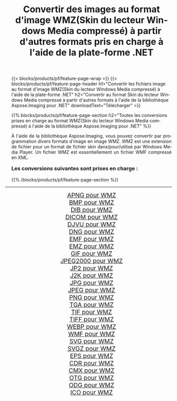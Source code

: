 ﻿---
title: Convertir des images au format d'image WMZ(Skin du lecteur Windows Media compressé) à partir d'autres formats pris en charge à l'aide de la plate-forme .NET 
weight: 3920
url: /fr/net/conversion/to/wmz/ 
lang: fr
langdirlevel: 2
locales: zh-hans,ja,it,ru,de,es,fr,nl,id,lt,pl,pt,vi,tr,ko,zh-hant,ar,hi,th,sv,cs,uk,he
description: En utilisant Aspose.Imaging pour la bibliothèque .NET, il est facile de convertir en WMZ(Skin du lecteur Windows Media compressé) à partir d'autres formats d'image pris en charge
---

{{< blocks/products/pf/feature-page-wrap >}}
{{< blocks/products/pf/feature-page-header h1="Convertir les fichiers image au format d'image WMZ(Skin du lecteur Windows Media compressé) à l'aide de la plate-forme .NET" h2="Convertir au format Skin du lecteur Windows Media compressé à partir d'autres formats à l'aide de la bibliothèque Aspose.Imaging pour .NET" downloadText="Télécharger" >}}


{{% blocks/products/pf/feature-page-section  h2="Toutes les conversions prises en charge au format WMZ(Skin du lecteur Windows Media compressé) à l'aide de la bibliothèque Aspose.Imaging pour .NET" %}}
<p align=justify>À l'aide de la bibliothèque Aspose.Imaging, vous pouvez convertir par programmation divers formats d'image en image WMZ. WMZ est une extension de fichier pour un format de fichier skin dans/pour/utilisé par Windows Media Player. Un fichier WMZ est essentiellement un fichier WMF compressé en XML. </p>
<h3 style="margin-top:16px;">
Les conversions suivantes sont prises en charge :
</h3>
{{% /blocks/products/pf/feature-page-section %}}
<div class="container-fluid productfamilypage bg-gray">
    <div class="convertypes bg-gray agp-content section">
        <div class="container">
		<hr style="margin-left:-20px;"/>
		<div class="row other-converters" style="gap: 10px;font-size: 19px;text-align:center;">
		    <div class='col-md-3 other-converter remove-lp remove-rp'><a href="/imaging/fr/net/conversion/apng-to-wmz/" style="padding:15px;">APNG pour WMZ</a></div>
<div class='col-md-3 other-converter remove-lp remove-rp'><a href="/imaging/fr/net/conversion/bmp-to-wmz/" style="padding:15px;">BMP pour WMZ</a></div>
<div class='col-md-3 other-converter remove-lp remove-rp'><a href="/imaging/fr/net/conversion/dib-to-wmz/" style="padding:15px;">DIB pour WMZ</a></div>
<div class='col-md-3 other-converter remove-lp remove-rp'><a href="/imaging/fr/net/conversion/dicom-to-wmz/" style="padding:15px;">DICOM pour WMZ</a></div>
<div class='col-md-3 other-converter remove-lp remove-rp'><a href="/imaging/fr/net/conversion/djvu-to-wmz/" style="padding:15px;">DJVU pour WMZ</a></div>
<div class='col-md-3 other-converter remove-lp remove-rp'><a href="/imaging/fr/net/conversion/dng-to-wmz/" style="padding:15px;">DNG pour WMZ</a></div>
<div class='col-md-3 other-converter remove-lp remove-rp'><a href="/imaging/fr/net/conversion/emf-to-wmz/" style="padding:15px;">EMF pour WMZ</a></div>
<div class='col-md-3 other-converter remove-lp remove-rp'><a href="/imaging/fr/net/conversion/emz-to-wmz/" style="padding:15px;">EMZ pour WMZ</a></div>
<div class='col-md-3 other-converter remove-lp remove-rp'><a href="/imaging/fr/net/conversion/gif-to-wmz/" style="padding:15px;">GIF pour WMZ</a></div>
<div class='col-md-3 other-converter remove-lp remove-rp'><a href="/imaging/fr/net/conversion/jpeg2000-to-wmz/" style="padding:15px;">JPEG2000 pour WMZ</a></div>
<div class='col-md-3 other-converter remove-lp remove-rp'><a href="/imaging/fr/net/conversion/jp2-to-wmz/" style="padding:15px;">JP2 pour WMZ</a></div>
<div class='col-md-3 other-converter remove-lp remove-rp'><a href="/imaging/fr/net/conversion/j2k-to-wmz/" style="padding:15px;">J2K pour WMZ</a></div>
<div class='col-md-3 other-converter remove-lp remove-rp'><a href="/imaging/fr/net/conversion/jpg-to-wmz/" style="padding:15px;">JPG pour WMZ</a></div>
<div class='col-md-3 other-converter remove-lp remove-rp'><a href="/imaging/fr/net/conversion/jpeg-to-wmz/" style="padding:15px;">JPEG pour WMZ</a></div>
<div class='col-md-3 other-converter remove-lp remove-rp'><a href="/imaging/fr/net/conversion/png-to-wmz/" style="padding:15px;">PNG pour WMZ</a></div>
<div class='col-md-3 other-converter remove-lp remove-rp'><a href="/imaging/fr/net/conversion/tga-to-wmz/" style="padding:15px;">TGA pour WMZ</a></div>
<div class='col-md-3 other-converter remove-lp remove-rp'><a href="/imaging/fr/net/conversion/tif-to-wmz/" style="padding:15px;">TIF pour WMZ</a></div>
<div class='col-md-3 other-converter remove-lp remove-rp'><a href="/imaging/fr/net/conversion/tiff-to-wmz/" style="padding:15px;">TIFF pour WMZ</a></div>
<div class='col-md-3 other-converter remove-lp remove-rp'><a href="/imaging/fr/net/conversion/webp-to-wmz/" style="padding:15px;">WEBP pour WMZ</a></div>
<div class='col-md-3 other-converter remove-lp remove-rp'><a href="/imaging/fr/net/conversion/wmf-to-wmz/" style="padding:15px;">WMF pour WMZ</a></div>
<div class='col-md-3 other-converter remove-lp remove-rp'><a href="/imaging/fr/net/conversion/svg-to-wmz/" style="padding:15px;">SVG pour WMZ</a></div>
<div class='col-md-3 other-converter remove-lp remove-rp'><a href="/imaging/fr/net/conversion/svgz-to-wmz/" style="padding:15px;">SVGZ pour WMZ</a></div>
<div class='col-md-3 other-converter remove-lp remove-rp'><a href="/imaging/fr/net/conversion/eps-to-wmz/" style="padding:15px;">EPS pour WMZ</a></div>
<div class='col-md-3 other-converter remove-lp remove-rp'><a href="/imaging/fr/net/conversion/cdr-to-wmz/" style="padding:15px;">CDR pour WMZ</a></div>
<div class='col-md-3 other-converter remove-lp remove-rp'><a href="/imaging/fr/net/conversion/cmx-to-wmz/" style="padding:15px;">CMX pour WMZ</a></div>
<div class='col-md-3 other-converter remove-lp remove-rp'><a href="/imaging/fr/net/conversion/otg-to-wmz/" style="padding:15px;">OTG pour WMZ</a></div>
<div class='col-md-3 other-converter remove-lp remove-rp'><a href="/imaging/fr/net/conversion/odg-to-wmz/" style="padding:15px;">ODG pour WMZ</a></div>
<div class='col-md-3 other-converter remove-lp remove-rp'><a href="/imaging/fr/net/conversion/ico-to-wmz/" style="padding:15px;">ICO pour WMZ</a></div>
                </div>
        </div>
    </div>
</div>
<br/>

